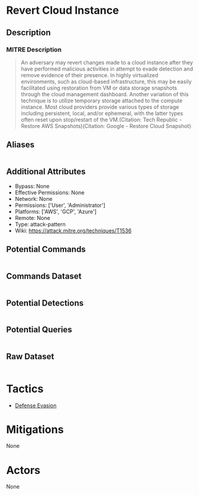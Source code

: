 
# Revert Cloud Instance

## Description

### MITRE Description

> An adversary may revert changes made to a cloud instance after they have performed malicious activities in attempt to evade detection and remove evidence of their presence. In highly virtualized environments, such as cloud-based infrastructure, this may be easily facilitated using restoration from VM or data storage snapshots through the cloud management dashboard. Another variation of this technique is to utilize temporary storage attached to the compute instance. Most cloud providers provide various types of storage including persistent, local, and/or ephemeral, with the latter types often reset upon stop/restart of the VM.(Citation: Tech Republic - Restore AWS Snapshots)(Citation: Google - Restore Cloud Snapshot)

## Aliases

```

```

## Additional Attributes

* Bypass: None
* Effective Permissions: None
* Network: None
* Permissions: ['User', 'Administrator']
* Platforms: ['AWS', 'GCP', 'Azure']
* Remote: None
* Type: attack-pattern
* Wiki: https://attack.mitre.org/techniques/T1536

## Potential Commands

```

```

## Commands Dataset

```

```

## Potential Detections

```json

```

## Potential Queries

```json

```

## Raw Dataset

```json

```

# Tactics


* [Defense Evasion](../tactics/Defense-Evasion.md)


# Mitigations

None

# Actors

None
